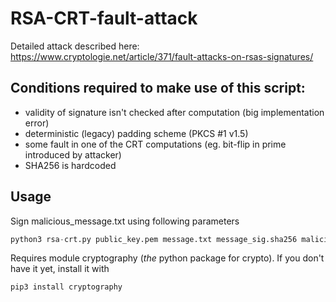 # RSA-CRT-fault-attack
Detailed attack described here: https://www.cryptologie.net/article/371/fault-attacks-on-rsas-signatures/

## Conditions required to make use of this script:
- validity of signature isn't checked after computation (big implementation error)
- deterministic (legacy) padding scheme (PKCS #1 v1.5)
- some fault in one of the CRT computations (eg. bit-flip in prime introduced by attacker)
- SHA256 is hardcoded

## Usage
Sign malicious_message.txt using following parameters
```python
python3 rsa-crt.py public_key.pem message.txt message_sig.sha256 malicious_message.txt
```

Requires module cryptography (*the* python package for crypto). If you don't have it yet, install it with 
```
pip3 install cryptography
```
